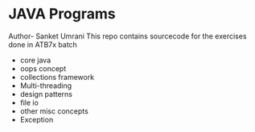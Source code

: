 # JAVA Programs
Author- Sanket Umrani
This repo contains sourcecode for the exercises done in ATB7x batch

- core java
- oops concept
- collections framework
- Multi-threading
- design patterns
- file io
- other misc concepts
- Exception
